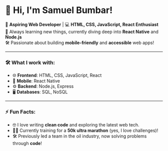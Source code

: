# 👋 Hi, I'm Samuel Bumbar!

🚀 **Aspiring Web Developer** | 💻 **HTML, CSS, JavaScript, React Enthusiast**  
🌱 Always learning new things, currently diving deep into **React Native** and **Node.js**  
🛠️ Passionate about building **mobile-friendly** and **accessible** web apps!

---

### 🛠 What I work with:
- 🌐 **Frontend**: HTML, CSS, JavaScript, React
- 📱 **Mobile**: React Native
- ⚙️ **Backend**: Node.js, Express
- 🖥️ **Databases**: SQL, NoSQL

---

### ⚡ Fun Facts:
- 🤓 I love writing **clean code** and exploring the latest web tech.
- 🏃‍♂️ Currently training for a **50k ultra marathon** (yes, I love challenges)!
- 🛠 Previously led a team in the oil industry, now solving problems through **code**!
